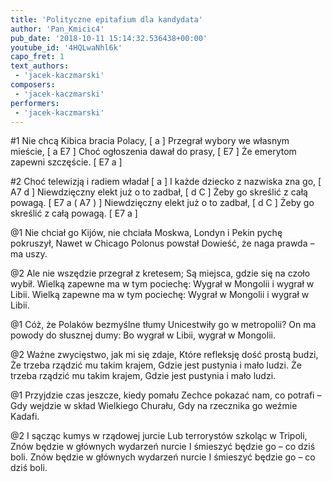 ```yaml
---
title: 'Polityczne epitafium dla kandydata'
author: 'Pan_Kmicic4'
pub_date: '2018-10-11 15:14:32.536438+00:00'
youtube_id: '4HQLwaNhl6k'
capo_fret: 1
text_authors:
 - 'jacek-kaczmarski'
composers:
 - 'jacek-kaczmarski'
performers:
 - 'jacek-kaczmarski'
---
```


#1
Nie chcą Kibica bracia Polacy, [ a ]
Przegrał wybory we własnym mieście, [ a E7 ]
Choć ogłoszenia dawał do prasy, [ E7 ]
Że emerytom zapewni szczęście. [ E7 a ]

#2
Choć telewizją i radiem władał [ a ]
I każde dziecko z nazwiska zna go, [ A7 d ] 
Niewdzięczny elekt już o to zadbał, [ d C ]
Żeby go skreślić z całą powagą. [ E7 a ( A7 ) ]
Niewdzięczny elekt już o to zadbał, [ d C ]
Żeby go skreślić z całą powagą. [ E7 a ]

@1
Nie chciał go Kijów, nie chciała Moskwa,
Londyn i Pekin pychę pokruszył,
Nawet w Chicago Polonus powstał
Dowieść, że naga prawda – ma uszy.

@2
Ale nie wszędzie przegrał z kretesem;
Są miejsca, gdzie się na czoło wybił.
Wielką zapewne ma w tym pociechę:
Wygrał w Mongolii i wygrał w Libii.
Wielką zapewne ma w tym pociechę:
Wygrał w Mongolii i wygrał w Libii.

@1
Cóż, że Polaków bezmyślne tłumy
Unicestwiły go w metropolii?
On ma powody do słusznej dumy:
Bo wygrał w Libii, wygrał w Mongolii.

@2
Ważne zwycięstwo, jak mi się zdaje,
Które refleksję dość prostą budzi,
Że trzeba rządzić mu takim krajem,
Gdzie jest pustynia i mało ludzi.
Że trzeba rządzić mu takim krajem,
Gdzie jest pustynia i mało ludzi.

@1
Przyjdzie czas jeszcze, kiedy pomału
Zechce pokazać nam, co potrafi –
Gdy wejdzie w skład Wielkiego Churału,
Gdy na rzecznika go weźmie Kadafi.

@2
I sącząc kumys w rządowej jurcie
Lub terrorystów szkoląc w Tripoli,
Znów będzie w głównych wydarzeń nurcie
I śmieszyć będzie go – co dziś boli.
Znów będzie w głównych wydarzeń nurcie
I śmieszyć będzie go – co dziś boli.